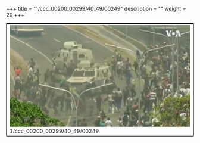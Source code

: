 +++
title = "1/ccc_00200_00299/40_49/00249"
description = ""
weight = 20
+++

<table style="border:2px solid black;max-width:800px;max-height:800px;" 
><tr><td>
<img class="center-fit-jpg"
src="/jpg_/aaa_20190430_NxaOmWaI8sI_00248.jpg">
1/ccc_00200_00299/40_49/00249
</img></td></tr></table>
